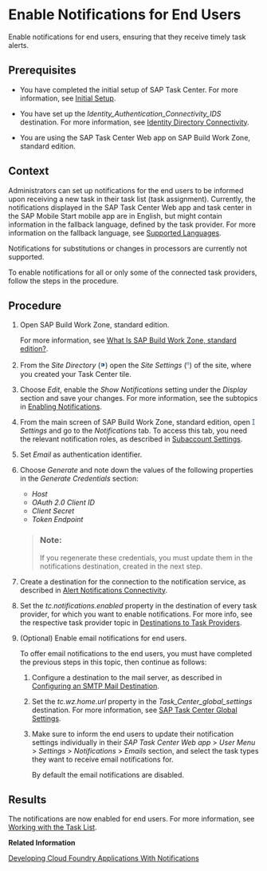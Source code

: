 <!-- loiocaf254347efa4ce09d749c6a3e2bff8e -->

<link rel="stylesheet" type="text/css" href="../css/sap-icons.css"/>

# Enable Notifications for End Users

Enable notifications for end users, ensuring that they receive timely task alerts.



<a name="loiocaf254347efa4ce09d749c6a3e2bff8e__prereq_e2b_w4w_tyb"/>

## Prerequisites

-   You have completed the initial setup of SAP Task Center. For more information, see [Initial Setup](https://help.sap.com/docs/TASK_CENTER/08cbda59b4954e93abb2ec85f1db399d/834769400794464489f390350a82bbd6.html).

-   You have set up the *Identity\_Authentication\_Connectivity\_IDS* destination. For more information, see [Identity Directory Connectivity](identity-directory-connectivity-3dcfba9.md).

-   You are using the SAP Task Center Web app on SAP Build Work Zone, standard edition.




<a name="loiocaf254347efa4ce09d749c6a3e2bff8e__section_gmr_dqg_vyb"/>

## Context

Administrators can set up notifications for the end users to be informed upon receiving a new task in their task list \(task assignment\). Currently, the notifications displayed in the SAP Task Center Web app and task center in the SAP Mobile Start mobile app are in English, but might contain information in the fallback language, defined by the task provider. For more information on the fallback language, see [Supported Languages](../10-what-is/supported-languages-c66c693.md).

Notifications for substitutions or changes in processors are currently not supported.

To enable notifications for all or only some of the connected task providers, follow the steps in the procedure.



## Procedure

1.  Open SAP Build Work Zone, standard edition.

    For more information, see [What Is SAP Build Work Zone, standard edition?](https://help.sap.com/docs/build-work-zone-standard-edition/sap-build-work-zone-standard-edition/what-is-sap-build-work-zone-standard-edition).

2.  From the *Site Directory* \(<span style="font-size:16px;"><span style="color:#346187;"><span class="SAP-icons-V5"></span></span></span>\) open the *Site Settings* \(<span style="color:#346187;"><span class="SAP-icons-V5"></span></span>\) of the site, where you created your Task Center tile.

3.  Choose *Edit*, enable the *Show Notifications* setting under the *Display* section and save your changes. For more information, see the subtopics in [Enabling Notifications](https://help.sap.com/docs/build-work-zone-standard-edition/sap-build-work-zone-standard-edition/enabling-notifications).

4.  From the main screen of SAP Build Work Zone, standard edition, open <span style="color:#346187;"><span class="SAP-icons-V5"></span></span> *Settings* and go to the *Notifications* tab. To access this tab, you need the relevant notification roles, as described in [Subaccount Settings](https://help.sap.com/docs/build-work-zone-standard-edition/sap-build-work-zone-standard-edition/subaccount-settings).

5.  Set *Email* as authentication identifier.

6.  Choose *Generate* and note down the values of the following properties in the *Generate Credentials* section:

    -   *Host*
    -   *OAuth 2.0 Client ID*
    -   *Client Secret*
    -   *Token Endpoint*

    > ### Note:  
    > If you regenerate these credentials, you must update them in the notifications destination, created in the next step.

7.  Create a destination for the connection to the notification service, as described in [Alert Notifications Connectivity](alert-notifications-connectivity-f6c9f3b.md).

8.  Set the *tc.notifications.enabled* property in the destination of every task provider, for which you want to enable notifications. For more info, see the respective task provider topic in [Destinations to Task Providers](destinations-to-task-providers-b158111.md).

9.  \(Optional\) Enable email notifications for end users.

    To offer email notifications to the end users, you must have completed the previous steps in this topic, then continue as follows:

    1.  Configure a destination to the mail server, as described in [Configuring an SMTP Mail Destination](https://help.sap.com/docs/build-work-zone-standard-edition/sap-build-work-zone-standard-edition/configuring-smtp-mail-destination).

    2.  Set the *tc.wz.home.url* property in the *Task\_Center\_global\_settings* destination. For more information, see [SAP Task Center Global Settings](sap-task-center-global-settings-99e5302.md).
    3.  Make sure to inform the end users to update their notification settings individually in their *SAP Task Center Web app* \> *User Menu* \> *Settings* \> *Notifications* \> *Emails* section, and select the task types they want to receive email notifications for.

        By default the email notifications are disabled.





<a name="loiocaf254347efa4ce09d749c6a3e2bff8e__result_fkz_zrw_tyb"/>

## Results

The notifications are now enabled for end users. For more information, see [Working with the Task List](../70-using-the-web-app/working-with-the-task-list-fe4a8b3.md).

**Related Information**  


[Developing Cloud Foundry Applications With Notifications](https://help.sap.com/docs/build-work-zone-standard-edition/sap-build-work-zone-standard-edition/developing-cloud-foundry-applications-with-notifications)

